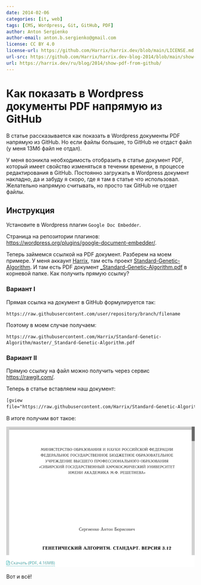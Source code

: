```yaml
---
date: 2014-02-06
categories: [it, web]
tags: [CMS, Wordpress, Git, GitHub, PDF]
author: Anton Sergienko
author-email: anton.b.sergienko@gmail.com
license: CC BY 4.0
license-url: https://github.com/Harrix/harrix.dev/blob/main/LICENSE.md
url-src: https://github.com/Harrix/harrix.dev-blog-2014/blob/main/show-pdf-from-github/show-pdf-from-github.md
url: https://harrix.dev/ru/blog/2014/show-pdf-from-github/
---
```


# Как показать в Wordpress документы PDF напрямую из GitHub

В статье рассказывается как показать в Wordpress документы PDF напрямую из GitHub. Но если файлы большие, то GitHub не отдаст файл (у меня 13Мб файл не отдал).

У меня возникла необходимость отобразить в статье документ PDF, который имеет свойство изменяться в течении времени, в процессе редактирования в GitHub. Постоянно загружать в Wordpress документ накладно, да и забуду я скоро, где я там в статье что использовал. Желательно напрямую считывать, но просто так GitHub не отдает файлы.

## Инструкция

Установите в Wordpress плагин `Google Doc Embedder`.

Страница на репозитории плагинов: <https://wordpress.org/plugins/google-document-embedder/>.

Теперь займемся ссылкой на PDF документ. Разберем на моем примере. У меня аккаунт [Harrix](https://github.com/Harrix), там есть проект [Standard-Genetic-Algorithm](https://github.com/Harrix/Standard-Genetic-Algorithm). И там есть PDF документ [\_Standard-Genetic-Algorithm.pdf](https://github.com/Harrix/Standard-Genetic-Algorithm/blob/master/_Standard-Genetic-Algorithm.pdf) в корневой папке. Как получить прямую ссылку?

### Вариант I

Прямая ссылка на документ в GitHub формулируется так:

```text
https://raw.githubusercontent.com/user/repository/branch/filename
```

Поэтому в моем случае получаем:

```text
https://raw.githubusercontent.com/Harrix/Standard-Genetic-Algorithm/master/_Standard-Genetic-Algorithm.pdf
```

### Вариант II

Прямую ссылку на файл можно получить через сервис <https://rawgit.com/>.

Теперь в статье вставляем наш документ:

```html
[gview
file="https://raw.githubusercontent.com/Harrix/Standard-Genetic-Algorithm/master/_Standard-Genetic-Algorithm.pdf"]
```

В итоге получим вот такое:

![Внешний вид PDF в Wordpress](img/result.png)

Вот и всё!
